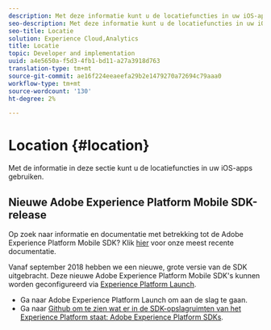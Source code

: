 ```yaml
---
description: Met deze informatie kunt u de locatiefuncties in uw iOS-apps gebruiken.
seo-description: Met deze informatie kunt u de locatiefuncties in uw iOS-apps gebruiken.
seo-title: Locatie
solution: Experience Cloud,Analytics
title: Locatie
topic: Developer and implementation
uuid: a4e5650a-f5d3-4fb1-bd11-a27a3918d763
translation-type: tm+mt
source-git-commit: ae16f224eeaeefa29b2e1479270a72694c79aaa0
workflow-type: tm+mt
source-wordcount: '130'
ht-degree: 2%

---
```



# Location {#location}

Met de informatie in deze sectie kunt u de locatiefuncties in uw iOS-apps gebruiken.

## Nieuwe Adobe Experience Platform Mobile SDK-release

Op zoek naar informatie en documentatie met betrekking tot de Adobe Experience Platform Mobile SDK? Klik [hier](https://aep-sdks.gitbook.io/docs/) voor onze meest recente documentatie.

Vanaf september 2018 hebben we een nieuwe, grote versie van de SDK uitgebracht. Deze nieuwe Adobe Experience Platform Mobile SDK&#39;s kunnen worden geconfigureerd via [Experience Platform Launch](https://www.adobe.com/experience-platform/launch.html).

* Ga naar Adobe Experience Platform Launch om aan de slag te gaan.
* Ga naar [Github om te zien wat er in de SDK-opslagruimten van het Experience Platform staat: Adobe Experience Platform SDKs](https://github.com/Adobe-Marketing-Cloud/acp-sdks).
